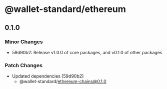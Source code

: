 # @wallet-standard/ethereum

## 0.1.0

### Minor Changes

-   59d90b2: Release v1.0.0 of core packages, and v0.1.0 of other packages

### Patch Changes

-   Updated dependencies [59d90b2]
    -   @wallet-standard/ethereum-chains@0.1.0
